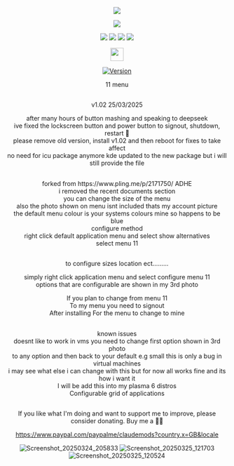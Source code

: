 <p align="center">
<img src="https://i.postimg.cc/JhMRf2RZ/claudemods-03-17-2025.gif">	

<p align="center">
<a href="https://www.linux.org" target="_blank"><img src="https://img.shields.io/badge/OS-Linux-e06c75?style=for-the-badge&logo=linux" /></a>

<p align="center">
<a href="https://archlinux.org" target="_blank"><img src="https://img.shields.io/badge/DISTRO-Arch-56b6c2?style=for-the-badge&logo=arch-linux" /></a>
	<a href="https://cachyos.org/" target="_blank"><img src="https://img.shields.io/badge/DISTRO-CachyOS-00FFFF?style=for-the-badge&logo=CachyOS" /></a>
           <a href="https://www.debian.org" target="_blank"><img src="https://img.shields.io/badge/DISTRO-Debian-CE0058?style=for-the-badge&logo=Debian" /></a>
	<a href="https://ubuntu.com/" target="_blank"><img src="https://img.shields.io/badge/DISTRO-Ubuntu-E95420?style=for-the-badge&logo=Ubuntu" /></a>


 <div align="center" style="line-height: 3;">
  <a href="https://www.deepseek.com/" target="_blank">
    <img 
      alt="Homepage" 
      src="https://i.postimg.cc/Hs2vbbZ8/Deep-Seek-Homepage.png?raw=true" 
      style="height: 30px; width: auto;" 
    />
  </a>
</div>


<div align="center">

[![Version](https://img.shields.io/github/v/release/claudemods/11menu?color=FFD700&label=Latest%20Release&style=for-the-badge)](https://github.com/claudemods/11menu/releases/tag/v1.02)


11 menu 

##
v1.02 25/03/2025 
<div align="center">
after many hours of button mashing and speaking to deepseek
<div align="center">
ive fixed the lockscreen button and power button to signout, shutdown, restart  🚀
<div align="center">
please remove old version, install v1.02 and then reboot for fixes to take affect
	<div align="center">
no need for icu package anymore kde updated to  the new package but i will still provide the file 




##


<div align="center">
forked from https://www.pling.me/p/2171750/ ADHE
<div align="center">
i removed the recent documents section
	<div align="center">
you can change the size of the menu 
		<div align="center">
also the photo shown on menu isnt included thats my account picture
			<div align="center">
the default menu colour is your systems colours mine so happens to be blue
<div align="center">
configure method
<div align="center">
right click default application menu and select show alternatives
	<div align="center">
select menu 11 

		
  ##

  
to configure sizes location ect.........
		<div align="center">
simply right click application menu and select configure menu 11
			<div align="center">
options that are configurable are shown in my 3rd photo 

<div align="center">
If you plan to change from menu 11
	<div align="center">
To my menu you need to signout
		<div align="center">
After installing For the menu to change to mine


##

<div align="center">
known issues 
	<div align="center">
doesnt like to work in vms you need to change first option shown in 3rd photo
		<div align="center">
to any option and then back to your default e.g small this is only a bug in virtual machines

<div align="center">
i may see what else i can change with this but for now all works fine and its how i want it
	<div align="center">
I will be add this into my plasma 6 distros
		<div align="center">
Configurable grid of applications



##

<div align="center">
If you like what I'm doing and want to support me to improve, please consider donating.
Buy me a 🍕🥧

https://www.paypal.com/paypalme/claudemods?country.x=GB&locale

![Screenshot_20250324_205833](https://github.com/user-attachments/assets/e1aa4a90-3dfa-41bb-83c9-3b66ad8ec107)
![Screenshot_20250325_121703](https://github.com/user-attachments/assets/754ebbab-d8da-43ad-806c-9d157b200b66)
![Screenshot_20250325_120524](https://github.com/user-attachments/assets/eb995731-37ba-4bd6-a452-e486fd59da97)



